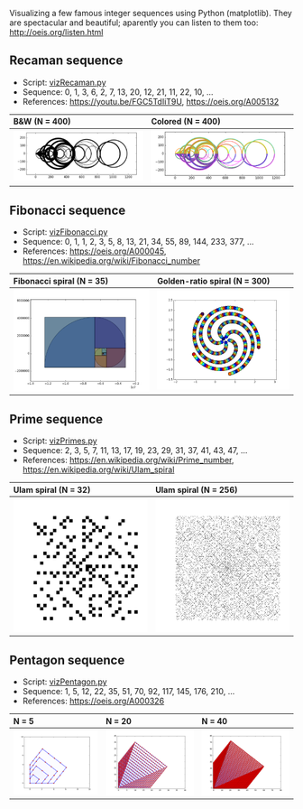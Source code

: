 Visualizing a few famous integer sequences using Python (matplotlib). 
They are spectacular and beautiful; aparently you can listen to them too: http://oeis.org/listen.html 

## Recaman sequence

- Script: [vizRecaman.py](vizRecaman.py)
- Sequence: 0, 1, 3, 6, 2, 7, 13, 20, 12, 21, 11, 22, 10, ...
- References: https://youtu.be/FGC5TdIiT9U, https://oeis.org/A005132

| B&W (N = 400)  | Colored (N = 400) | 
|:--------------------|:----------------
| ![det-400b](/data/400b.png) |   ![det-400c](/data/400c.png) | 


## Fibonacci sequence

- Script: [vizFibonacci.py](vizFibonacci.py)
- Sequence: 0, 1, 1, 2, 3, 5, 8, 13, 21, 34, 55, 89, 144, 233, 377, ...
- References: https://oeis.org/A000045, https://en.wikipedia.org/wiki/Fibonacci_number

|  Fibonacci spiral (N = 35)  | Golden-ratio spiral (N = 300) 
|:--------------------|:--------------------
|   ![det-40c](/data/35fiborect.png)  | ![det-20c](/data/300fibo.png) | 


## Prime sequence

- Script: [vizPrimes.py](vizPrimes.py)
- Sequence: 2, 3, 5, 7, 11, 13, 17, 19, 23, 29, 31, 37, 41, 43, 47, ...
- References: https://en.wikipedia.org/wiki/Prime_number, https://en.wikipedia.org/wiki/Ulam_spiral

|  Ulam spiral (N = 32)  | Ulam spiral (N = 256) 
|:--------------------|:--------------------
|   ![det-40c](/data/32p.png)  | ![det-20c](/data/256p.png) | 



## Pentagon sequence

- Script: [vizPentagon.py](vizPentagon.py)
- Sequence: 1, 5, 12, 22, 35, 51, 70, 92, 117, 145, 176, 210, ...
- References: https://oeis.org/A000326

| N = 5  | N = 20 | N = 40 
|:--------------------|:--------------------|:--------------------
| ![det-5c](/data/5c.png) |   ![det-20c](/data/20c.png) |  ![det-40c](/data/40c.png) | 


